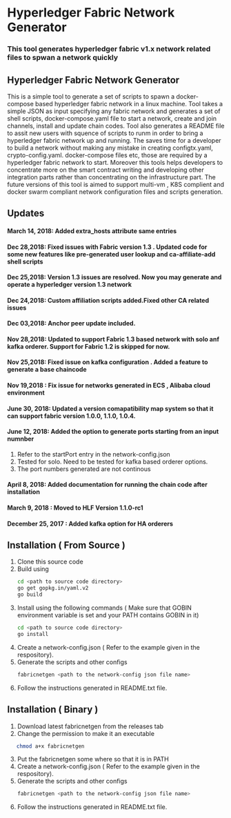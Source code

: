 # Hyperledger Fabric Network Generator
### This tool generates hyperledger fabric v1.x network related files to spwan a network quickly

Hyperledger Fabric Network Generator
--------------------------------------------
This is a simple tool to generate a set of scripts to spawn a docker-compose based hyperledger fabric network in a linux machine. Tool takes a simple JSON as input specifying any fabric network and generates a set of shell scripts, docker-compose.yaml file to start a network, create and join channels, install and update chain codes. Tool also generates a README file to assit new users with squence of scripts to runm in order to bring a hyperledger fabric network up and running.
The saves time for a developer to build a network without making any mistake in creating configtx.yaml, crypto-config.yaml. docker-compose files etc, those are required by a hyperledger fabric network to start.
Moreover this tools helps developers to concentrate more on the smart contract writing and developing other integration parts rather than concentrating on the infrastructure part. 
The future versions of this tool is aimed to support multi-vm , K8S complient and docker swarm compliant network configuration files and scripts generation. 



## Updates 
#### March 14, 2018: Added extra_hosts attribute same entries 
#### Dec 28,2018: Fixed issues with Fabric version 1.3 . Updated code for some new features like pre-generated user lookup and ca-affiliate-add shell scripts 
#### Dec 25,2018: Version 1.3 issues are resolved. Now you may generate and operate a hyperledger version 1.3 network
#### Dec 24,2018: Custom affiliation scripts added.Fixed other CA related issues  
#### Dec 03,2018: Anchor peer update included.  
#### Nov 28,2018: Updated to support Fabric 1.3 based network with solo anf kafka orderer. Support for Fabric 1.2 is skipped for now.
#### Nov 25,2018: Fixed issue on kafka configuration . Added a feature to generate a base chaincode
#### Nov 19,2018 : Fix issue for networks generated in ECS , Alibaba cloud environment
#### June 30, 2018: Updated a version comapatibility map system so that it can support fabric version 1.0.0, 1.1.0, 1.0.4.  
#### June 12, 2018: Added the option to generate ports starting from an input numnber
1. Refer to the startPort entry in the network-config.json
2. Tested for solo. Need to be tested for kafka based orderer options. 
3. The port numbers generated are not continous 
#### April 8, 2018: Added documentation for running the chain code after installation 
#### March 9, 2018 : Moved to HLF Version 1.1.0-rc1
#### December 25, 2017 : Added kafka option for HA orderers


## Installation  ( From Source )
1. Clone this source code
2. Build using 
    ```sh
    cd <path to source code directory>
    go get gopkg.in/yaml.v2
    go build
    ```
3. Install using  the following commands ( Make sure that GOBIN environment variable is set and your PATH contains GOBIN in it)
    ```sh
    cd <path to source code directory>
    go install
    ```
4. Create a network-config.json ( Refer to the example given in the respository).
5. Generate the scripts and other configs
    ```sh
    fabricnetgen <path to the network-config json file name>
    
 
     ```
6. Follow the instructions generated in README.txt file.

## Installation  ( Binary )
1. Download latest fabricnetgen from the releases tab
2. Change the permission to make it an executable 
 ```sh
    chmod a+x fabricnetgen
 ```  
3. Put the fabricnetgen some where so that it is in PATH  
4. Create a network-config.json ( Refer to the example given in the respository).
5. Generate the scripts and other configs
    ```sh
    fabricnetgen <path to the network-config json file name>
    
 
     ```
6. Follow the instructions generated in README.txt file.


